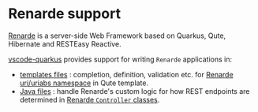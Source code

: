 # Renarde support

[Renarde](https://quarkiverse.github.io/quarkiverse-docs/quarkus-renarde/dev/index.html) is a server-side Web Framework based on Quarkus, Qute, Hibernate and RESTEasy Reactive.

[vscode-quarkus](https://github.com/redhat-developer/vscode-quarkus) provides support for writing `Renarde` applications in:

 * [templates files](TemplateSupport.md#template) : completion, definition, validation etc. for [Renarde uri/uriabs namespace](https://quarkiverse.github.io/quarkiverse-docs/quarkus-renarde/dev/index.html#_obtaining_a_uri_in_qute_views) in Qute template.
 * [Java files](JavaSupport.md#java-support) : handle Renarde's custom logic for how REST endpoints are determined in [Renarde `Controller` classes](https://quarkiverse.github.io/quarkiverse-docs/quarkus-renarde/dev/index.html#_controllers).
